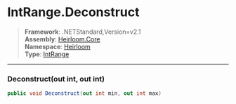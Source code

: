 # IntRange.Deconstruct

> **Framework**: .NETStandard,Version=v2.1  
> **Assembly**: [Heirloom.Core][0]  
> **Namespace**: [Heirloom][0]  
> **Type**: [IntRange][1]

--------------------------------------------------------------------------------

### Deconstruct(out int, out int)

```cs
public void Deconstruct(out int min, out int max)
```

[0]: ../Heirloom.Core.md
[1]: Heirloom.IntRange.md

